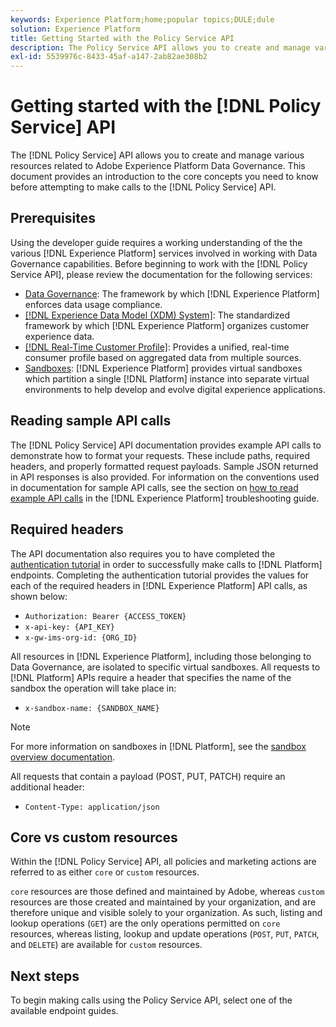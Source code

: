 ```yaml
---
keywords: Experience Platform;home;popular topics;DULE;dule
solution: Experience Platform
title: Getting Started with the Policy Service API
description: The Policy Service API allows you to create and manage various resources related to Adobe Experience Platform Data Governance. This document provides an introduction to the core concepts you need to know before attempting to make calls to the Policy Service API.
exl-id: 5539976c-8433-45af-a147-2ab82ae308b2
---
```

# Getting started with the [!DNL Policy Service] API

The [!DNL Policy Service] API allows you to create and manage various resources related to Adobe Experience Platform Data Governance. This document provides an introduction to the core concepts you need to know before attempting to make calls to the [!DNL Policy Service] API.

## Prerequisites

Using the developer guide requires a working understanding of the the various [!DNL Experience Platform] services involved in working with Data Governance capabilities. Before beginning to work with the [!DNL Policy Service API], please review the documentation for the following services:

* [Data Governance](../home.md): The framework by which [!DNL Experience Platform] enforces data usage compliance.
* [[!DNL Experience Data Model (XDM) System]](../../xdm/home.md): The standardized framework by which [!DNL Experience Platform] organizes customer experience data.
* [[!DNL Real-Time Customer Profile]](../../profile/home.md): Provides a unified, real-time consumer profile based on aggregated data from multiple sources.
* [Sandboxes](../../sandboxes/home.md): [!DNL Experience Platform] provides virtual sandboxes which partition a single [!DNL Platform] instance into separate virtual environments to help develop and evolve digital experience applications.

## Reading sample API calls

The [!DNL Policy Service] API documentation provides example API calls to demonstrate how to format your requests. These include paths, required headers, and properly formatted request payloads. Sample JSON returned in API responses is also provided. For information on the conventions used in documentation for sample API calls, see the section on [how to read example API calls](../../landing/troubleshooting.md#how-do-i-format-an-api-request) in the [!DNL Experience Platform] troubleshooting guide.

## Required headers

The API documentation also requires you to have completed the [authentication tutorial](https://www.adobe.com/go/platform-api-authentication-en) in order to successfully make calls to [!DNL Platform] endpoints. Completing the authentication tutorial provides the values for each of the required headers in [!DNL Experience Platform] API calls, as shown below:

* `Authorization: Bearer {ACCESS_TOKEN}`
* `x-api-key: {API_KEY}`
* `x-gw-ims-org-id: {ORG_ID}`

All resources in [!DNL Experience Platform], including those belonging to Data Governance, are isolated to specific virtual sandboxes. All requests to [!DNL Platform] APIs require a header that specifies the name of the sandbox the operation will take place in:

* `x-sandbox-name: {SANDBOX_NAME}`

>[!NOTE]
>
>For more information on sandboxes in [!DNL Platform], see the [sandbox overview documentation](../../sandboxes/home.md). 

All requests that contain a payload (POST, PUT, PATCH) require an additional header:

* `Content-Type: application/json`

## Core vs custom resources

Within the [!DNL Policy Service] API, all policies and marketing actions are referred to as either `core` or `custom` resources. 

`core` resources are those defined and maintained by Adobe, whereas `custom` resources are those created and maintained by your organization, and are therefore unique and visible solely to your organization. As such, listing and lookup operations (`GET`) are the only operations permitted on `core` resources, whereas listing, lookup and update operations (`POST`, `PUT`, `PATCH`, and `DELETE`) are available for `custom` resources.

## Next steps

To begin making calls using the Policy Service API, select one of the available endpoint guides.
